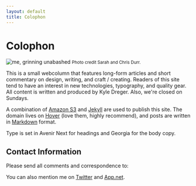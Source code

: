 ```yaml
---
layout: default
title: Colophon
---
```

# Colophon
![me, grinning unabashed]({{site.domain}}/public/cargo/kd.png)
<small>Photo credit Sarah and Chris Durr.</small>

This is a small webcolumn that features long-form articles and short commentary on design, writing, and craft / creating. Readers of this site tend to have an interest in new technologies, typography, and quality gear. All content is written and produced by Kyle Dreger. Also, we're closed on Sundays.

A combination of [Amazon S3](http://aws.amazon.com/s3/) and [Jekyll](https://github.com/mojombo/jekyll) are used to publish this site. The domain lives on [Hover](http://hover.com) (love them, highly recommend), and posts are written in [Markdown](http://daringfireball.net/projects/markdown) format.

Type is set in Avenir Next for headings and Georgia for the body copy.

## Contact Information

Please send all comments and correspondence to:

<script type="text/javascript">
//<![CDATA[
<!--
var x="function f(x){var i,o=\"\",l=x.length;for(i=0;i<l;i+=2) {if(i+1<l)o+=" +
"x.charAt(i+1);try{o+=x.charAt(i);}catch(e){}}return o;}f(\"ufcnitnof x({)av" +
" r,i=o\\\"\\\"o,=l.xelgnhtl,o=;lhwli(e.xhcraoCedtAl(1/)3=!84{)rt{y+xx=l;=+;" +
"lc}tahce({)}}of(r=i-l;1>i0=i;--{)+ox=c.ahAr(t)i};erutnro s.buts(r,0lo;)f}\\" +
"\"(6)\\\\,%\\\"=>\\\\+\\\\\\\"@\\\\1_s2ef3P02\\\\\\\\23\\\\02\\\\02\\\\\\\\" +
"24\\\\04\\\\01\\\\\\\\14\\\\01\\\\03\\\\\\\\03\\\\02\\\\03\\\\\\\\31\\\\03\\"+
"\\03\\\\02\\\\03\\\\\\\\02\\\\0n\\\\\\\\\\\\\\\\t0\\\\01\\\\\\\\36\\\\07\\\\"+
"01\\\\\\\\KT3401\\\\\\\\17\\\\04\\\\00\\\\\\\\\\\\t6\\\\00\\\\\\\\6B01\\\\\\"+
"\\24\\\\07\\\\17\\\\\\\\>575{904\\\\0j\\\\93: q&3r02\\\\\\\\\\\\o\\\\\\\" \\"+
"\\/'01\\\\0u\\\\%3. 7!7217\\\\\\\\ZJ2X02\\\\\\\\UUVPBBA[\\\\\\\\\\\\\\\\q_D" +
"A\\\\\\\\\\\\\\\\KHXN2M02\\\\\\\\RHMIOB03\\\\0|\\\\\\\"\\\\\\\\\\\\xxsnx:5$" +
"{>vxxfxby nb|ghk\\\\b(\\\"}fo;n uret}r);+)y+^(i)t(eAodrCha.c(xdeCoarChomfrg" +
".intr=So+7;12%=;y=2y*))+y(6i>f({i+)i+l;i<0;i=r(foh;gten.l=x,l\\\"\\\\\\\"\\" +
"\\o=i,r va){,y(x fontincfu)\\\"\")"                                          ;
while(x=eval(x));
//-->
//]]>
</script>

You can also mention me on [Twitter](http://twitter.com/kyledreger) and [App.net](http://alpha.app.net/kyledreger).